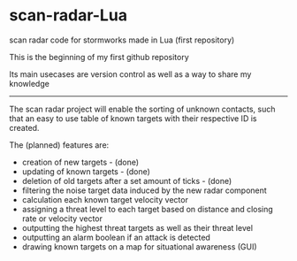 # scan-radar-Lua
scan radar code for stormworks made in Lua (first repository)


This is the beginning of my first github repository

Its main usecases are version control as well as a way to share my knowledge

---

The scan radar project will enable the sorting of unknown contacts, such that an easy to use table of known targets with their respective ID is created.

The (planned) features are:

- creation of new targets - (done)
- updating of known targets - (done)
- deletion of old targets after a set amount of ticks - (done)
- filtering the noise target data induced by the new radar component
- calculation each known target velocity vector
- assigning a threat level to each target based on distance and closing rate or velocity vector
- outputting the highest threat targets as well as their threat level
- outputting an alarm boolean if an attack is detected
- drawing known targets on a map for situational awareness (GUI)
